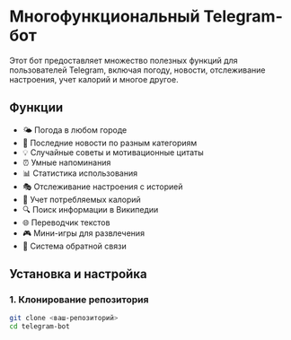 # Многофункциональный Telegram-бот

Этот бот предоставляет множество полезных функций для пользователей Telegram, включая погоду, новости, отслеживание настроения, учет калорий и многое другое.

## Функции

- 🌤 Погода в любом городе
- 📰 Последние новости по разным категориям
- 💡 Случайные советы и мотивационные цитаты
- ⏰ Умные напоминания
- 📊 Статистика использования
- 🎭 Отслеживание настроения с историей
- 🍎 Учет потребляемых калорий
- 🔍 Поиск информации в Википедии
- 🌐 Переводчик текстов
- 🎮 Мини-игры для развлечения
- 📝 Система обратной связи

## Установка и настройка

### 1. Клонирование репозитория

```bash
git clone <ваш-репозиторий>
cd telegram-bot
